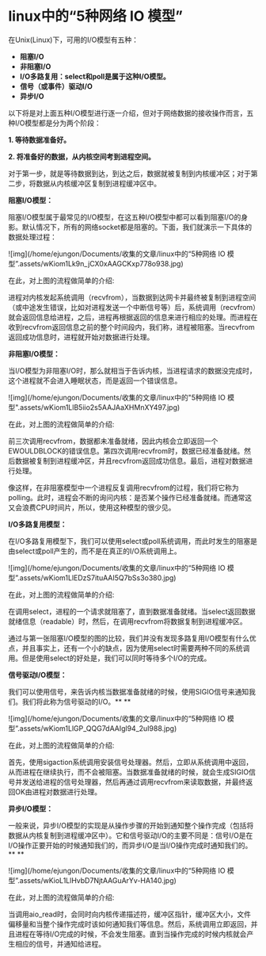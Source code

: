# linux中的“5种网络 IO 模型”

在Unix(Linux)下，可用的I/O模型有五种：

- **阻塞I/O**
- **非阻塞I/O**
- **I/O多路复用：select和poll是属于这种I/O模型。**
- **信号（或事件）驱动I/O**
- **异步I/O**



以下将是对上面五种I/O模型进行逐一介绍，但对于网络数据的接收操作而言，五种I/O模型都是分为两个阶段：

**1. 等待数据准备好。**

**2. 将准备好的数据，从内核空间考到进程空间。**

对于第一步，就是等待数据到达，到达之后，数据就被复制到内核缓冲区；对于第二步，将数据从内核缓冲区复制到进程缓冲区中。



**阻塞I/O模型：**

  阻塞I/O模型属于最常见的I/O模型，在这五种I/O模型中都可以看到阻塞I/O的身影。默认情况下，所有的网络socket都是阻塞的。下面，我们就演示一下具体的数据处理过程：

![img](/home/ejungon/Documents/收集的文章/linux中的“5种网络 IO 模型”.assets/wKiom1Lk9n_jCX0xAAGCKxp778o938.jpg)



在此，对上图的流程做简单的介绍:

  进程对内核发起系统调用（recvfrom），当数据到达网卡并最终被复制到进程空间（或中途发生错误，比如对进程发送一个中断信号等）后，系统调用（recvfrom）就会返回信息给进程，之后，进程再根据返回的信息来进行相应的处理。而进程在收到recvfrom返回信息之前的整个时间段内，我们称，进程被阻塞。当recvfrom返回成功信息时，进程就开始对数据进行处理。

**非阻塞I/O模型：**

当I/O模型为非阻塞I/O时，那么就相当于告诉内核，当进程请求的数据没完成时，这个进程就不会进入睡眠状态，而是返回一个错误信息。

![img](/home/ejungon/Documents/收集的文章/linux中的"5种网络 IO 模型".assets/wKiom1LlB5iio2s5AAJAaXHMnXY497.jpg)


在此，对上图的流程做简单的介绍:

  前三次调用recvfrom，数据都未准备就绪，因此内核会立即返回一个EWOULDBLOCK的错误信息。第四次调用recvfrom时，数据已经准备就绪。然后数据被复制到进程缓冲区，并且recvfrom返回成功信息。最后，进程对数据进行处理。

  像这样，在非阻塞模型中一个进程反复调用recvfrom的过程，我们将它称为polling。此时，进程会不断的询问内核：是否某个操作已经准备就绪。而通常这又会浪费CPU时间片，所以，使用这种模型的很少见。


**I/O多路复用模型：**

在I/O多路复用模型下，我们可以使用select或poll系统调用，而此时发生的阻塞是由select或poll产生的，而不是在真正的I/O系统调用上。

![img](/home/ejungon/Documents/收集的文章/linux中的“5种网络 IO 模型”.assets/wKiom1LlEDzS7ituAAI5Q7bSs3o380.jpg)



在此，对上图的流程做简单的介绍:

  在调用select，进程的一个请求就阻塞了，直到数据准备就绪。当select返回数据就绪信息（readable）时，然后，在调用recvfrom将数据复制到进程缓冲区。

  通过与第一张阻塞I/O模型的图的比较，我们并没有发现多路复用I/O模型有什么优点，并且事实上，还有一个小的缺点，因为使用select时需要两种不同的系统调用。但是使用select的好处是，我们可以同时等待多个I/O的完成。


**信号驱动I/O模型：**

我们可以使用信号，来告诉内核当数据准备就绪的时候，使用SIGIO信号来通知我们。我们将此称为信号驱动的I/O。**
**

![img](/home/ejungon/Documents/收集的文章/linux中的“5种网络 IO 模型”.assets/wKiom1LlGP_QQG7dAAIgl94_2uI988.jpg)

在此，对上图的流程做简单的介绍:

  首先，使用sigaction系统调用安装信号处理器。然后，立即从系统调用中返回，从而进程在继续执行，而不会被阻塞。当数据准备就绪的时候，就会生成SIGIO信号并发送给进程的信号处理器，然后再通过调用recvfrom来读取数据，并最终返回OK由进程对数据进行处理。



**异步I/O模型：**

一般来说，异步I/O模型的实现是从操作步骤的开始到通知整个操作完成（包括将数据从内核复制到进程缓冲区中）。它和信号驱动I/O的主要不同是：信号I/O是在I/O操作正要开始的时候通知我们的，而异步I/O是当I/O操作完成时通知我们的。**
**

![img](/home/ejungon/Documents/收集的文章/linux中的“5种网络 IO 模型”.assets/wKioL1LlHvbD7NjtAAGuArYv-HA140.jpg)

在此，对上图的流程做简单的介绍:

  当调用aio_read时，会同时向内核传递描述符，缓冲区指针，缓冲区大小，文件偏移量和当整个操作完成时该如何通知我们等信息。然后，系统调用立即返回，并且进程在等待I/O完成的时候，不会发生阻塞。直到当操作完成的时候内核就会产生相应的信号，并通知给进程。